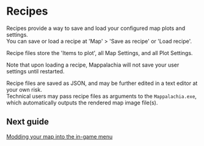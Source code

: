 # Recipes
Recipes provide a way to save and load your configured map plots and settings.<br/>
You can save or load a recipe at 'Map' > 'Save as recipe' or 'Load recipe'.<br/>

Recipe files store the 'Items to plot', all Map Settings, and all Plot Settings.

Note that upon loading a recipe, Mappalachia will not save your user settings until restarted.<br/>

Recipe files are saved as JSON, and may be further edited in a text editor at your own risk.<br/>
Technical users may pass recipe files as arguments to the `Mappalachia.exe`, which automatically outputs the rendered map image file(s).

## Next guide
[Modding your map into the in-game menu](Game_map_mod.md)

